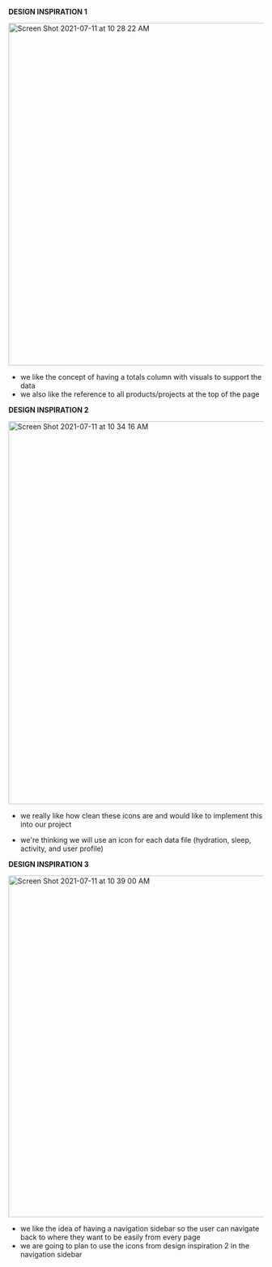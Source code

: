 **DESIGN INSPIRATION 1**

<img width="677" alt="Screen Shot 2021-07-11 at 10 28 22 AM" src="https://user-images.githubusercontent.com/78389005/125203391-6a548480-e235-11eb-82af-40e4c5bb5dd1.png">

- we like the concept of having a totals column with visuals to support the data
- we also like the reference to all products/projects at the top of the page



**DESIGN INSPIRATION 2**

<img width="757" alt="Screen Shot 2021-07-11 at 10 34 16 AM" src="https://user-images.githubusercontent.com/78389005/125203425-848e6280-e235-11eb-87c6-c0353a207c74.png">

- we really like how clean these icons are and would like to implement this into our project 

- we're thinking we will use an icon for each data file (hydration, sleep, activity, and user profile)

  

**DESIGN INSPIRATION 3**

<img width="675" alt="Screen Shot 2021-07-11 at 10 39 00 AM" src="https://user-images.githubusercontent.com/78389005/125203440-9243e800-e235-11eb-9ce3-7529115dfe4f.png">

- we like the idea of having a navigation sidebar so the user can navigate back to where they want to be easily from every page 
- we are going to plan to use the icons from design inspiration 2 in the navigation sidebar 

